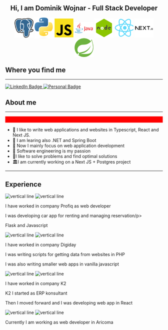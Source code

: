 <h2 align="center">Hi, I am Dominik Wojnar - Full Stack Developer</h2>
<div align="center">
  <img align="center" alt="Coding" width="60" src="./Postgresql_elephant.svg.png">
  <img align="center" alt="Coding" width="60" src="./Python-logo-notext.svg.png">
  <img align="center" alt="Coding" width="60" src="./download.png">
  <img align="center" alt="Coding" width="60" src="./learn-java-with-ubiqum-logo.png">
  <img align="center" alt="Coding" width="60" src="./nodejs_logo.png">
  <img align="center" alt="Coding" width="60" src="./react.png">
  <img align="center" alt="Coding" width="60" src="./next.png">
  <img align="center" alt="Coding" width="60" src="./spring.png">
</div>

<h2>Where you find me </h2>
<hr> </hr>

<div id="badges">
  <a href="https://www.linkedin.com/in/dominik-wojnar-168a9521b/">
    <img src="https://img.shields.io/badge/LinkedIn-blue?style=for-the-badge&logo=linkedin&logoColor=white" alt="LinkedIn Badge"/>
  </a>
  <a href="https://www.dominikwojnar.cz/">
    <img src="https://img.shields.io/badge/Personal web-darkgreen?style=for-the-badge&logo=google&logoColor=white" alt="Personal Badge"/>
  </a>
</div>

<h2>About me</h2>
<hr> </hr>
  <div id="bio">
<div style="height:20px; background-color:red;"></div>
  <ul>
    <li>🎋 I like to write web applications and websites in Typescript, React and Next JS.</li>
    <li>🧱 I am learing also .NET and Spring Boot</li>
    <li>🎒  Now I mainly focus on web application development</li>
    <li>💢  Software engineering is my passion  </li>
    <li>🤖I like to solve problems and find optimal solutions </li>
    <li>🏛I am currently working on a Next JS + Postgres project</li>
  </ul>
</div>

<hr> </hr>
  <div id="bio">
  <h2>Experience</h2>
    <div>
      <img src="https://www.pngplay.com/wp-content/uploads/8/Vertical-Line-No-Background.png" height="50" wifth="20" alt="vertical line" />
      <img src="https://pngimg.com/uploads/2022_year/2022_year_PNG4.png" height="50" wifth="20" alt="vertical line" />
      <p>I have worked in company Profiq as web developer</p>
      <p>I was developing car app for renting and managing reservation/p>
      <p>Flask and Javascript</p>
    </div>
    <div>
      <img src="https://www.pngplay.com/wp-content/uploads/8/Vertical-Line-No-Background.png" height="50" wifth="20" alt="vertical line" />
      <img src="https://png.pngtree.com/png-clipart/20220716/ourmid/pngtree-2023-new-year-bicolor-font-3d-rendering-png-image_233337.png" height="50" wifth="20" alt="vertical line" />
<!--       <p>2023</p> -->
      <p>I have worked in company Digiday</p>
      <p>I was writing scripts for getting data from websites in PHP</p>
      <p>I was also writing smaller web apps in vanilla javascript</p>
    </div>
    <div>
      <img src="https://www.pngplay.com/wp-content/uploads/8/Vertical-Line-No-Background.png" height="50" wifth="20" alt="vertical line" />
      <img src="https://png.pngtree.com/png-clipart/20230109/original/pngtree-2024-clipart-in-pink-png-image_8891438.png" height="50" wifth="20" alt="vertical line" />
<!--       <p>2024</p> -->
      <p>I have worked in company K2</p>
      <p>K2 I started as ERP konsultant</p>
      <p>Then I moved forward and I was developing web app in React</p>
    </div>
    <div>
      <img src="https://www.pngplay.com/wp-content/uploads/8/Vertical-Line-No-Background.png" height="50" wifth="20" alt="vertical line" />
      <img src="https://png.pngtree.com/png-clipart/20230109/original/pngtree-2024-clipart-in-pink-png-image_8891438.png" height="50" wifth="20" alt="vertical line" />
<!--       <p>2024</p> -->
      <p>Currently I am working as web developer in Aricoma</p>
    </div>
</div>
</div>
